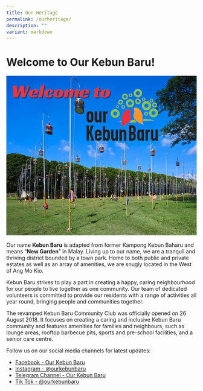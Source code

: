 ```yaml
---
title: Our Heritage
permalink: /ourheritage/
description: ""
variant: markdown
---
```

# **Welcome to Our Kebun Baru!**
![](/images/our%20heritage%20image.PNG)

Our name **Kebun Baru** is adapted from former Kampong Kebun Baharu and means “**New Garden**” in Malay. Living up to our name, we are a tranquil and thriving district bounded by a town park. Home to both public and private estates as well as an array of amenities, we are snugly located in the West of Ang Mo Kio. 

Kebun Baru strives to play a part in creating a happy, caring neighbourhood for our people to live together as one community. Our team of dedicated volunteers is committed to provide our residents with a range of activities all year round, bringing people and communities together.

The revamped Kebun Baru Community Club was officially opened on 26 August 2018. It focuses on creating a caring and inclusive Kebun Baru community and features amenities for families and neighbours, such as lounge areas, rooftop barbecue pits, sports and pre-school facilities, and a senior care centre.

Follow us on our social media channels for latest updates:
* [Facebook - Our Kebun Baru](www.facebook.com/ourkebunbaru)
* [Instagram - @ourkebunbaru](www.instagram.com/ourkebunbaru)
* [Telegram Channel - Our Kebun Baru ](t.me/kebunbarucc)
* [Tik Tok - @ourkebunbaru](www.tiktok.com/@ourkebunbaru)